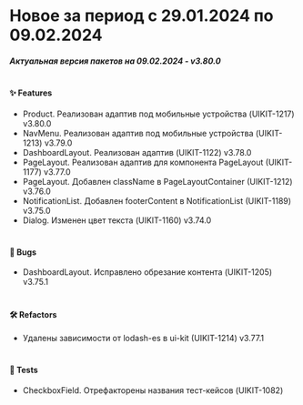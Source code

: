 # Новое за период с 29.01.2024 по 09.02.2024

##### Актуальная версия пакетов на 09.02.2024 - v3.80.0
#


#### ✨ Features
 - Product. Реализован адаптив под мобильные устройства (UIKIT-1217) v3.80.0
 - NavMenu. Реализован адаптив под мобильные устройства (UIKIT-1213) v3.79.0
 - DashboardLayout. Реализован адаптив (UIKIT-1122) v3.78.0
 - PageLayout. Реализован адаптив для компонента PageLayout (UIKIT-1177) v3.77.0
 - PageLayout. Добавлен className в PageLayoutContainer (UIKIT-1212) v3.76.0
 - NotificationList. Добавлен footerContent в NotificationList (UIKIT-1189) v3.75.0
 - Dialog. Изменен цвет текста (UIKIT-1160) v3.74.0
#

#### 🐞 Bugs
 - DashboardLayout. Исправлено обрезание контента (UIKIT-1205) v3.75.1
#

#### 🛠 Refactors
 - Удалены зависимости от lodash-es в ui-kit (UIKIT-1214) v3.77.1
#

#### 🧪 Tests
 - CheckboxField. Отрефакторены названия тест-кейсов (UIKIT-1082)
 
